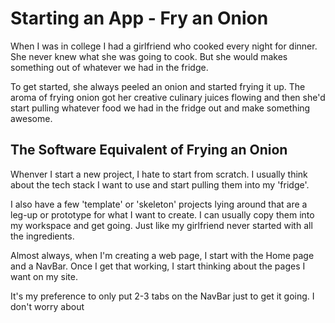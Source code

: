 # Starting an App - Fry an Onion

When I was in college I had a girlfriend who cooked every night for dinner. She never knew what she was going to cook. But she would makes something out of whatever we had in the fridge.

To get started, she always peeled an onion and started frying it up. The aroma of frying onion got her creative culinary juices flowing and then she'd start pulling whatever food we had in the fridge out and make something awesome.

## The Software Equivalent of Frying an Onion

Whenver I start a new project, I hate to start from scratch. I usually think about the tech stack I want to use and start pulling them into my 'fridge'.

I also have a few 'template' or 'skeleton' projects lying around that are a leg-up or prototype for what I want to create. I can usually copy them into my workspace and get going. Just like my girlfriend never started with all the ingredients.

Almost always, when I'm creating a web page, I start with the Home page and a NavBar. Once I get that working, I start thinking about the pages I want on my site.

It's my preference to only put 2-3 tabs on the NavBar just to get it going. I don't worry about 
<!--stackedit_data:
eyJoaXN0b3J5IjpbLTU1MTY1NTc3XX0=
-->